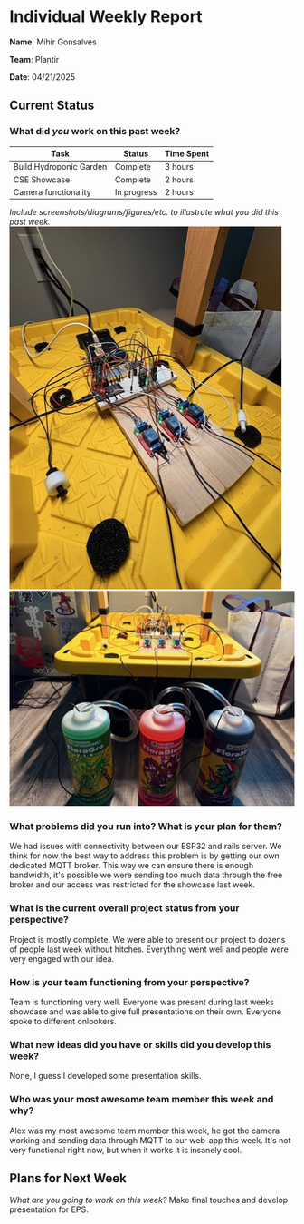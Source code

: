 # Individual Weekly Report

**Name**: Mihir Gonsalves

**Team**: Plantir

**Date**: 04/21/2025

## Current Status

### What did _you_ work on this past week?

| Task | Status | Time Spent | 
| ---- | ------ | ---------- |
|   Build Hydroponic Garden   |    Complete    |      3 hours      |
|   CSE Showcase   |    Complete    |      2 hours      |
|   Camera functionality   |    In progress    |      2 hours      |

*Include screenshots/diagrams/figures/etc. to illustrate what you did this past week.*
![Hydroponic Hardware](./assets/hydro.jpg)
![Hydroponic Complete](./assets/nutrients.jpg)

### What problems did you run into? What is your plan for them?
We had issues with connectivity between our ESP32 and rails server. We think for now the best way to address this problem is by getting our own dedicated MQTT broker.
This way we can ensure there is enough bandwidth, it's possible we were sending too much data through the free broker and our access was restricted for the showcase last week. 


### What is the current overall project status from your perspective? 
Project is mostly complete. We were able to present our project to dozens of people last week without hitches. Everything went well and people were very engaged with our idea.


### How is your team functioning from your perspective?
Team is functioning very well. Everyone was present during last weeks showcase and was able to give full presentations on their own. Everyone spoke to different onlookers. 


### What new ideas did you have or skills did you develop this week?
None, I guess I developed some presentation skills.


### Who was your most awesome team member this week and why?
Alex was my most awesome team member this week, he got the camera working and sending data through MQTT to our web-app this week. It's not very functional right now, but when it works it is insanely cool. 


## Plans for Next Week

*What are you going to work on this week?*
Make final touches and develop presentation for EPS.
